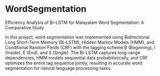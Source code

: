 # WordSegmentation
 
Efficiency Analysis of Bi-LSTM for Malayalam Word Segmentation: A Comparative Study

In this project, word segmentation was implemented using Bidirectional Long Short-Term Memory (Bi-LSTM), Hidden Markov Models (HMM), and Conditional Random Fields (CRF) with the tagging scheme B (Beginning), I (Inside), E (End), and S (Single). The Bi-LSTM captures long-range dependencies, HMM models sequential data probabilistically, and CRF optimizes the entire tag sequence jointly, resulting in accurate word segmentation for natural language processing tasks.
